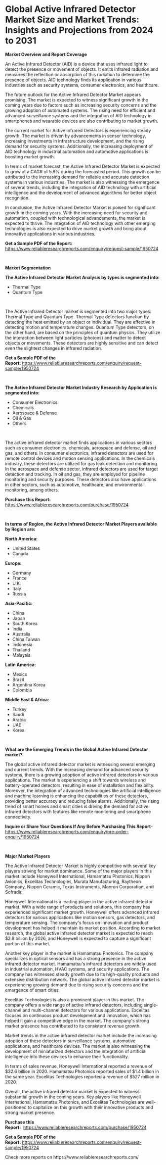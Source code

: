 <p><h1>Global Active Infrared Detector Market Size and Market Trends: Insights and Projections from 2024 to 2031</h1></p><p><strong>Market Overview and Report Coverage</strong></p>
<p><p>An Active Infrared Detector (AID) is a device that uses infrared light to detect the presence or movement of objects. It emits infrared radiation and measures the reflection or absorption of this radiation to determine the presence of objects. AID technology finds its application in various industries such as security systems, consumer electronics, and healthcare.</p><p>The future outlook for the Active Infrared Detector Market appears promising. The market is expected to witness significant growth in the coming years due to factors such as increasing security concerns and the growing adoption of automated systems. The rising need for efficient and advanced surveillance systems and the integration of AID technology in smartphones and wearable devices are also contributing to market growth.</p><p>The current market for Active Infrared Detectors is experiencing steady growth. The market is driven by advancements in sensor technology, increasing investments in infrastructure development, and the rising demand for security systems. Additionally, the increasing deployment of AID technology in industrial automation and automotive applications is boosting market growth.</p><p>In terms of market forecast, the Active Infrared Detector Market is expected to grow at a CAGR of 5.6% during the forecasted period. This growth can be attributed to the increasing demand for reliable and accurate detection systems in various industries. The market is also witnessing the emergence of several trends, including the integration of AID technology with artificial intelligence and the development of advanced algorithms for better object recognition.</p><p>In conclusion, the Active Infrared Detector Market is poised for significant growth in the coming years. With the increasing need for security and automation, coupled with technological advancements, the market is expected to thrive. The integration of AID technology with other emerging technologies is also expected to drive market growth and bring about innovative applications in various industries.</p></p>
<p><strong>Get a Sample PDF of the Report:</strong> <a href="https://www.reliableresearchreports.com/enquiry/request-sample/1950724">https://www.reliableresearchreports.com/enquiry/request-sample/1950724</a></p>
<p>&nbsp;</p>
<p><strong>Market Segmentation</strong></p>
<p><strong>The Active Infrared Detector Market Analysis by types is segmented into:</strong></p>
<p><ul><li>Thermal Type</li><li>Quantum Type</li></ul></p>
<p>&nbsp;</p>
<p><p>The Active Infrared Detector market is segmented into two major types: Thermal Type and Quantum Type. Thermal Type detectors function by detecting the heat emitted by an object or individual. They are effective in detecting motion and temperature changes. Quantum Type detectors, on the other hand, are based on the principles of quantum physics. They utilize the interaction between light particles (photons) and matter to detect objects or movements. These detectors are highly sensitive and can detect even the slightest changes in infrared radiation.</p></p>
<p><strong>Get a Sample PDF of the Report:</strong>&nbsp;<a href="https://www.reliableresearchreports.com/enquiry/request-sample/1950724">https://www.reliableresearchreports.com/enquiry/request-sample/1950724</a></p>
<p>&nbsp;</p>
<p><strong>The Active Infrared Detector Market Industry Research by Application is segmented into:</strong></p>
<p><ul><li>Consumer Electronics</li><li>Chemicals</li><li>Aerospace & Defense</li><li>Oil & Gas</li><li>Others</li></ul></p>
<p>&nbsp;</p>
<p><p>The active infrared detector market finds applications in various sectors such as consumer electronics, chemicals, aerospace and defense, oil and gas, and others. In consumer electronics, infrared detectors are used for remote control devices and motion sensing applications. In the chemicals industry, these detectors are utilized for gas leak detection and monitoring. In the aerospace and defense sector, infrared detectors are used for target detection and tracking. In oil and gas, they are employed for pipeline monitoring and security purposes. These detectors also have applications in other sectors, such as automotive, healthcare, and environmental monitoring, among others.</p></p>
<p><strong>Purchase this Report:</strong>&nbsp; <a href="https://www.reliableresearchreports.com/purchase/1950724">https://www.reliableresearchreports.com/purchase/1950724</a></p>
<p>&nbsp;</p>
<p><strong>In terms of Region, the Active Infrared Detector Market Players available by Region are:</strong></p>
<p>
    <p> <strong> North America: </strong>
        <ul>
            <li>United States</li>
            <li>Canada</li>
        </ul>
        </p> 
    <p> <strong> Europe: </strong>
        <ul>
            <li>Germany</li>
            <li>France</li>
            <li>U.K.</li>
            <li>Italy</li>
            <li>Russia</li>
        </ul>
        </p> 
    <p> <strong> Asia-Pacific: </strong>
        <ul>
            <li>China</li>
            <li>Japan</li>
            <li>South Korea</li>
            <li>India</li>
            <li>Australia</li>
            <li>China Taiwan</li>
            <li>Indonesia</li>
            <li>Thailand</li>
            <li>Malaysia</li>
        </ul>
        </p> 
    <p> <strong> Latin America: </strong>
        <ul>
            <li>Mexico</li>
            <li>Brazil</li>
            <li>Argentina Korea</li>
            <li>Colombia</li>
        </ul>
        </p> 
    <p> <strong> Middle East & Africa: </strong>
        <ul>
            <li>Turkey</li>
            <li>Saudi</li>
            <li>Arabia</li>
            <li>UAE</li>
            <li>Korea</li>
        </ul>
    </p>
    </p>
<p>&nbsp;</p>
<p><strong>What are the Emerging Trends in the Global Active Infrared Detector market?</strong></p>
<p><p>The global active infrared detector market is witnessing several emerging and current trends. With the increasing demand for advanced security systems, there is a growing adoption of active infrared detectors in various applications. The market is experiencing a shift towards wireless and battery-operated detectors, resulting in ease of installation and flexibility. Moreover, the integration of advanced technologies like artificial intelligence and machine learning is enhancing the capabilities of these detectors, providing better accuracy and reducing false alarms. Additionally, the rising trend of smart homes and smart cities is driving the demand for active infrared detectors with features like remote monitoring and smartphone connectivity.</p></p>
<p><strong>Inquire or Share Your Questions If Any Before Purchasing This Report</strong>- <a href="https://www.reliableresearchreports.com/enquiry/pre-order-enquiry/1950724">https://www.reliableresearchreports.com/enquiry/pre-order-enquiry/1950724</a></p>
<p>&nbsp;</p>
<p><strong>Major Market Players</strong></p>
<p><p>The Active Infrared Detector Market is highly competitive with several key players striving for market dominance. Some of the major players in this market include Honeywell International, Hamamatsu Photonics, Nippon Avionics, Excelitas Technologies, Murata Manufacturing, Raytheon Company, Nippon Ceramic, Texas Instruments, Monron Corporation, and Sofradir.</p><p>Honeywell International is a leading player in the active infrared detector market. With a wide range of products and solutions, this company has experienced significant market growth. Honeywell offers advanced infrared detectors for various applications like motion sensors, gas detectors, and temperature sensing. The company's focus on innovation and product development has helped it maintain its market position. According to market research, the global active infrared detector market is expected to reach $2.8 billion by 2026, and Honeywell is expected to capture a significant portion of this market.</p><p>Another key player in the market is Hamamatsu Photonics. The company specializes in optical sensors and has a strong presence in the active infrared detector market. Hamamatsu's infrared detectors are widely used in industrial automation, HVAC systems, and security applications. The company has witnessed steady growth due to its high-quality products and extensive distribution network. The global active infrared detector market is experiencing growing demand due to rising security concerns and the emergence of smart cities.</p><p>Excelitas Technologies is also a prominent player in this market. The company offers a wide range of active infrared detectors, including single-channel and multi-channel detectors for various applications. Excelitas focuses on continuous product development and innovation, which has helped it gain a competitive edge in the market. The company's strong market presence has contributed to its consistent revenue growth.</p><p>Market trends in the active infrared detector market include the increasing adoption of these detectors in surveillance systems, automotive applications, and healthcare devices. The market is also witnessing the development of miniaturized detectors and the integration of artificial intelligence into these devices to enhance their functionality.</p><p>In terms of sales revenue, Honeywell International reported a revenue of $32.6 billion in 2020. Hamamatsu Photonics reported sales of $1.4 billion in the same year. Excelitas Technologies reported a revenue of $527 million in 2020.</p><p>Overall, the active infrared detector market is expected to witness substantial growth in the coming years. Key players like Honeywell International, Hamamatsu Photonics, and Excelitas Technologies are well-positioned to capitalize on this growth with their innovative products and strong market presence.</p></p>
<p><strong>Purchase this Report:</strong>&nbsp;&nbsp;<a href="https://www.reliableresearchreports.com/purchase/1950724">https://www.reliableresearchreports.com/purchase/1950724</a></p>
<p></p>
<p><strong>Get a Sample PDF of the Report:</strong>&nbsp;<a href="https://www.reliableresearchreports.com/enquiry/request-sample/1950724">https://www.reliableresearchreports.com/enquiry/request-sample/1950724</a></p>
<p>Check more reports on https://www.reliableresearchreports.com/</p>